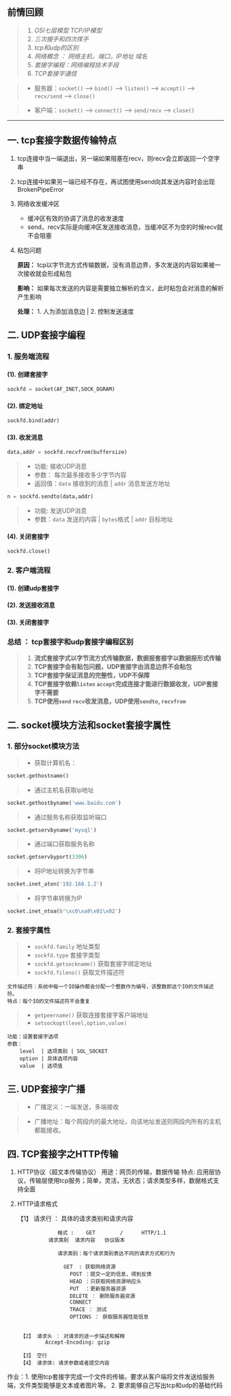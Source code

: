 ## 前情回顾

>1. *OSI七层模型  TCP/IP模型*
>2. *三次握手和四次挥手*
>3. *tcp和udp的区别*
>4. *网络概念 ： 网络主机，端口，IP地址  域名*
>5. *套接字编程：网络编程技术手段*
>6. *TCP套接字通信*

>* 服务器：`socket()` --> `bind()` --> `listen()` --> `accept()` --> `recv/send` --> `close()`

>* 客户端：`socket()` --> `connect()` --> `send/recv` --> `close()`

************************************************
## 一. tcp套接字数据传输特点

1. tcp连接中当一端退出，另一端如果阻塞在recv，则recv会立即返回一个空字串

2. tcp连接中如果另一端已经不存在，再试图使用send向其发送内容时会出现BrokenPipeError

3. 网络收发缓冲区

	+ 缓冲区有效的协调了消息的收发速度
	+ send，recv实际是向缓冲区发送接收消息，当缓冲区不为空的时候recv就不会阻塞
   
4. 粘包问题

	**原因：** tcp以字节流方式传输数据，没有消息边界，多次发送的内容如果被一次接收就会形成粘包

	**影响：** 如果每次发送的内容是需要独立解析的含义，此时粘包会对消息的解析产生影响

	**处理：** 1. 人为添加消息边 | 2. 控制发送速度

## 二. UDP套接字编程

### 1. 服务端流程

#### (1). 创建套接字

```python
sockfd = socket(AF_INET,SOCK_DGRAM)
```

#### (2). 绑定地址

```python
sockfd.bind(addr)
```

#### (3). 收发消息

```python
data,addr = sockfd.recvfrom(buffersize)
```

>* 功能: 接收UDP消息
>* 参数： 每次最多接收多少字节内容
>* 返回值：`data` 接收到的消息 | `addr` 消息发送方地址

```python
n = sockfd.sendto(data,addr)
```

>* 功能: 发送UDP消息
>* 参数：`data` 发送的内容 | `bytes`格式 | `addr` 目标地址
    
#### (4). 关闭套接字

```python
sockfd.close()
```

### 2. 客户端流程
	   
#### (1). 创建udp套接字
#### (2). 发送接收消息
#### (3). 关闭套接字

### 总结 ： tcp套接字和udp套接字编程区别

>1. **流式套接字式以字节流方式传输数据，数据报套接字以数据报形式传输**
>2. **TCP套接字会有粘包问题，UDP套接字由消息边界不会粘包**
>3. **TCP套接字保证消息的完整性，UDP不保障**
>4. **TCP套接字依赖`listen` `accept`完成连接才能进行数据收发，UDP套接字不需要**
>5. **TCP使用`send` `recv`收发消息，UDP使用`sendto`, `recvfrom`**

## 二. socket模块方法和socket套接字属性

### 1. 部分socket模块方法

>* 获取计算机名： 

```python
socket.gethostname()
```

>* 通过主机名获取ip地址

```python
socket.gethostbyname('www.baidu.com') 
```

>* 通过服务名称获取监听端口

```python
socket.getservbyname('mysql')
```

>* 通过端口获取服务名称

```python
socket.getservbyport(3306)
```

>* 将IP地址转换为字节串

```python
socket.inet_aton('192.168.1.2')
```

>* 将字节串转换为IP

```python
socket.inet_ntoa(b'\xc0\xa8\x01\x02')
```


### 2. 套接字属性

>- `sockfd.family`  地址类型
>- `sockfd.type`  套接字类型
>- `sockfd.getsockname()` 获取套接字绑定地址
>- `sockfd.fileno()` 获取文件描述符
	
	文件描述符：系统中每一个IO操作都会分配一个整数作为编号，该整数即这个IO的文件描述符。
	特点：每个IO的文件描述符不会重复

>- `getpeername()` 获取连接套接字客户端地址
>- `setsockopt(level,option,value)`

	功能：设置套接字选项
	参数：
		level  | 选项类别 | SOL_SOCKET  
		option | 具体选项内容 
		value  | 选项值

## 三. UDP套接字广播

>- 广播定义：一端发送，多端接收

>- 广播地址：每个网段内的最大地址，向该地址发送则网段内所有的主机都能接收。

## 四. TCP套接字之HTTP传输

1. HTTP协议（超文本传输协议）
用途：网页的传输，数据传输
特点: 应用层协议，传输层使用tcp服务；简单，灵活，无状态；请求类型多样，数据格式支持全面
     
2. HTTP请求格式

	  【1】 请求行 ： 具体的请求类别和请求内容
		      
					格式 :    GET        /      HTTP/1.1
                 请求类别  请求内容   协议版本
					
					请求类别：每个请求类别表达不同的请求方式和行为

					  GET  : 获取网络资源
						POST ：提交一定的信息，得到反馈
						HEAD ：只获取网络资源响应头
						PUT  ：更新服务器资源
						DELETE ： 删除服务器资源
						CONNECT
						TRACE ： 测试
						OPTIONS ： 获取服务器性能信息


		【2】 请求头 ： 对请求的进一步描述和解释
				Accept-Encoding: gzip

		【3】 空行
		【4】 请求体: 请求参数或者提交内容

作业：1. 使用tcp套接字完成一个文件的传输，要求从客户端将文件发送给服务端，文件类型能够是文本或者图片等。
      2. 要求能够自己写出tcp和udp的基础代码

